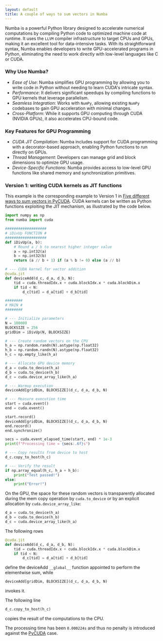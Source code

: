 ```yaml
---
layout: default
title: A couple of ways to sum vectors in Numba
---
```


Numba is a powerful Python library designed to accelerate numerical computations by compiling Python code to optimized machine code at runtime. It uses the `LLVM` compiler infrastructure to target CPUs and GPUs, making it an excellent tool for data-intensive tasks. With its straightforward syntax, Numba enables developers to write GPU-accelerated programs in Python, eliminating the need to work directly with low-level languages like C or CUDA.

### Why Use Numba?

- *Ease of Use*: Numba simplifies GPU programming by allowing you to write code in Python without needing to learn CUDA's intricate syntax.
- *Performance*: It delivers significant speedups by compiling functions to GPU kernels that leverage parallelism.
- *Seamless Integration*: Works with `NumPy`, allowing existing `NumPy` codebases to gain GPU acceleration with minimal changes.
- *Cross-Platform*: While it supports GPU computing through CUDA (NVIDIA GPUs), it also accelerates CPU-bound code.

### Key Features for GPU Programming
- *CUDA JIT Compilation*: Numba includes support for CUDA programming with a decorator-based approach, enabling Python functions to run directly on GPUs.
- *Thread Management*: Developers can manage grid and block dimensions to optimize GPU usage.
- *Device-Specific Functions*: Numba provides access to low-level GPU functions like shared memory and synchronization primitives.

### Version 1: writing CUDA kernels as JIT functions

This example is the corresponding example to Version 1 in [Five different ways to sum vectors in PyCUDA](PyCUDA.md). CUDA kernels can be written as Python functions exploiting the JIT mechanism, as illustrated by the code below. 

```python
import numpy as np
from numba import cuda

###################
# iDivUp FUNCTION #
###################
def iDivUp(a, b):
    # Round a / b to nearest higher integer value
    a = np.int32(a)
    b = np.int32(b)
    return (a // b + 1) if (a % b != 0) else (a // b)

# --- CUDA kernel for vector addition
@cuda.jit
def deviceAdd(d_c, d_a, d_b, N):
    tid = cuda.threadIdx.x + cuda.blockIdx.x * cuda.blockDim.x
    if tid < N:
        d_c[tid] = d_a[tid] + d_b[tid]

########
# MAIN #
########

# --- Initialize parameters
N = 100000
BLOCKSIZE = 256
gridDim = iDivUp(N, BLOCKSIZE)

# --- Create random vectors on the CPU
h_a = np.random.randn(N).astype(np.float32)
h_b = np.random.randn(N).astype(np.float32)
h_c = np.empty_like(h_a)

# --- Allocate GPU device memory
d_a = cuda.to_device(h_a)
d_b = cuda.to_device(h_b)
d_c = cuda.device_array_like(h_a)

# --- Warmup execution
deviceAdd[gridDim, BLOCKSIZE](d_c, d_a, d_b, N)

# --- Measure execution time
start = cuda.event()
end = cuda.event()

start.record()
deviceAdd[gridDim, BLOCKSIZE](d_c, d_a, d_b, N)
end.record()
end.synchronize()

secs = cuda.event_elapsed_time(start, end) * 1e-3
print(f"Processing time = {secs:.6f}s")

# --- Copy results from device to host
d_c.copy_to_host(h_c)

# --- Verify the result
if np.array_equal(h_c, h_a + h_b):
    print("Test passed!")
else:
    print("Error!")
```

On the GPU, the space for these random vectors is transparently allocated during the mem copy operation by `cuda.to_device` or by an explicit allocation by `cuda.device_array_like`:

```python
d_a = cuda.to_device(h_a)
d_b = cuda.to_device(h_b)
d_c = cuda.device_array_like(h_a)
```

The following rows

```python
@cuda.jit
def deviceAdd(d_c, d_a, d_b, N):
    tid = cuda.threadIdx.x + cuda.blockIdx.x * cuda.blockDim.x
    if tid < N:
        d_c[tid] = d_a[tid] + d_b[tid]
```

define the deviceAdd `__global__` function appointed to perform the elementwise sum, while 

```python
deviceAdd[gridDim, BLOCKSIZE](d_c, d_a, d_b, N)
```

invokes it. 

The following line

```python
d_c.copy_to_host(h_c)
```

copies the result of the computations to the CPU.

The processing time has been `0.000224s` and thus no penalty is introduced against the [PyCUDA](PyCUDA.md) case.
